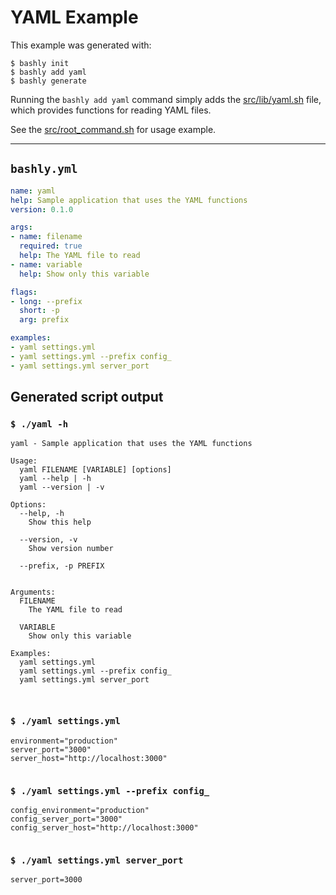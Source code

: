 # YAML Example

This example was generated with:

    $ bashly init
    $ bashly add yaml
    $ bashly generate

Running the `bashly add yaml` command simply adds the [src/lib/yaml.sh](src/lib/yaml.sh) file, which provides functions for reading YAML files.

See the [src/root_command.sh](src/root_command.sh) for usage example.

-----

## `bashly.yml`

```yaml
name: yaml
help: Sample application that uses the YAML functions
version: 0.1.0

args:
- name: filename
  required: true
  help: The YAML file to read
- name: variable
  help: Show only this variable

flags:
- long: --prefix
  short: -p
  arg: prefix

examples:
- yaml settings.yml
- yaml settings.yml --prefix config_
- yaml settings.yml server_port
```

## Generated script output

### `$ ./yaml -h`

```shell
yaml - Sample application that uses the YAML functions

Usage:
  yaml FILENAME [VARIABLE] [options]
  yaml --help | -h
  yaml --version | -v

Options:
  --help, -h
    Show this help

  --version, -v
    Show version number

  --prefix, -p PREFIX


Arguments:
  FILENAME
    The YAML file to read

  VARIABLE
    Show only this variable

Examples:
  yaml settings.yml
  yaml settings.yml --prefix config_
  yaml settings.yml server_port



```

### `$ ./yaml settings.yml`

```shell
environment="production"
server_port="3000"
server_host="http://localhost:3000"


```

### `$ ./yaml settings.yml --prefix config_`

```shell
config_environment="production"
config_server_port="3000"
config_server_host="http://localhost:3000"


```

### `$ ./yaml settings.yml server_port`

```shell
server_port=3000


```



